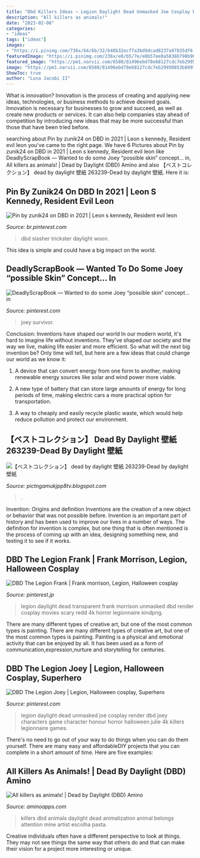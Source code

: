 ```yaml
---
title: "Dbd Killers Ideas ~ Legion Daylight Dead Unmasked Joe Cosplay Render Dbd Joey Characters Game Character Honour Horror Halloween Julie 4k Killers Legionnaire Games"
description: "All killers as animals!"
date: "2023-02-08"
categories:
- "ideas"
tags: ["ideas"]
images:
- "https://i.pinimg.com/736x/b4/6b/32/b46b32ecf7a3bd9dcad8237a97835df6.jpg"
featuredImage: "https://i.pinimg.com/236x/e0/b5/7e/e0b57ee8a5836b798b900a261051dab4.jpg?nii=t"
featured_image: "https://pm1.narvii.com/6580/81496ebd78e68127cdc7eb29950853b8997e5c16_hq.jpg"
image: "https://pm1.narvii.com/6580/81496ebd78e68127cdc7eb29950853b8997e5c16_hq.jpg"
ShowToc: true
author: "Luna Jacobi II"
---
```



What is innovation?
Innovation is the process of creating and applying new ideas, technologies, or business methods to achieve desired goals. Innovation is necessary for businesses to grow and succeed, as well as create new products or services. It can also help companies stay ahead of competition by introducing new ideas that may be more successful than those that have been tried before.

	

		
searching about Pin by zunik24 on DBD in 2021 | Leon s kennedy, Resident evil leon you've came to the right page. We have 6 Pictures about Pin by zunik24 on DBD in 2021 | Leon s kennedy, Resident evil leon like DeadlyScrapBook — Wanted to do some Joey “possible skin” concept... in, All killers as animals! | Dead by Daylight (DBD) Amino and also 【ベストコレクション】 dead by daylight 壁紙 263239-Dead by daylight 壁紙. Here it is:
		
    
## Pin By Zunik24 On DBD In 2021 | Leon S Kennedy, Resident Evil Leon

<img loading=lazy src="https://i.pinimg.com/236x/e0/b5/7e/e0b57ee8a5836b798b900a261051dab4.jpg?nii=t" onerror="this.onerror=null;this.src='https://tse4.mm.bing.net/th?id=OIP.Ex_wGxq9LA3hubJa-6W87AAAAA&amp;pid=15.1';" alt="Pin by zunik24 on DBD in 2021 | Leon s kennedy, Resident evil leon">

_Source: br.pinterest.com_

>dbd slasher trickster daylight woon. 

	

This idea is simple and could have a big impact on the world.

    
## DeadlyScrapBook — Wanted To Do Some Joey “possible Skin” Concept... In

<img loading=lazy src="https://i.pinimg.com/originals/05/97/f7/0597f7d7982cfc2c01b54f9f120f525f.png" onerror="this.onerror=null;this.src='https://tse2.mm.bing.net/th?id=OIP.WDovP6zSXT0PCb95LzBxdwHaLr&amp;pid=15.1';" alt="DeadlyScrapBook — Wanted to do some Joey “possible skin” concept... in">

_Source: pinterest.com_

>joey survivor. 

	

Conclusion: Inventions have shaped our world
In our modern world, it's hard to imagine life without inventions. They've shaped our society and the way we live, making life easier and more efficient.
So what will the next big invention be? Only time will tell, but here are a few ideas that could change our world as we know it:

1. A device that can convert energy from one form to another, making renewable energy sources like solar and wind power more viable.

2. A new type of battery that can store large amounts of energy for long periods of time, making electric cars a more practical option for transportation.

3. A way to cheaply and easily recycle plastic waste, which would help reduce pollution and protect our environment.

    
## 【ベストコレクション】 Dead By Daylight 壁紙 263239-Dead By Daylight 壁紙

<img loading=lazy src="https://i.pinimg.com/originals/d0/05/e3/d005e361378fa8c3a8070b03ca59b84d.jpg" onerror="this.onerror=null;this.src='https://tse4.mm.bing.net/th?id=OIP.nDhFOsTiqPlRfp6huD0L4wHaD5&amp;pid=15.1';" alt="【ベストコレクション】 dead by daylight 壁紙 263239-Dead by daylight 壁紙">

_Source: pictngamukjpp8tv.blogspot.com_

>. 

	

Invention: Origins and definition
Inventions are the creation of a new object or behavior that was not possible before. Invention is an important part of history and has been used to improve our lives in a number of ways. The definition for invention is complex, but one thing that is often mentioned is the process of coming up with an idea, designing something new, and testing it to see if it works.

    
## DBD The Legion Frank | Frank Morrison, Legion, Halloween Cosplay

<img loading=lazy src="https://i.pinimg.com/736x/b4/6b/32/b46b32ecf7a3bd9dcad8237a97835df6.jpg" onerror="this.onerror=null;this.src='https://tse2.mm.bing.net/th?id=OIP.-ePL0t7Otvbn6IBWozwJbQHaOC&amp;pid=15.1';" alt="DBD The Legion Frank | Frank morrison, Legion, Halloween cosplay">

_Source: pinterest.jp_

>legion daylight dead transparent frank morrison unmasked dbd render cosplay movies scary redd 4k horror legionnaire kindpng. 

	

There are many different types of creative art, but one of the most common types is painting.
There are many different types of creative art, but one of the most common types is painting. Painting is a physical and emotional activity that can be enjoyed by all. It has been used as a form of communication,expression,nurture and storytelling for centuries.

    
## DBD The Legion Joey | Legion, Halloween Cosplay, Superhero

<img loading=lazy src="https://i.pinimg.com/736x/7d/11/6d/7d116d93c8d26000bd2cbbfdae1121bb.jpg" onerror="this.onerror=null;this.src='https://tse3.mm.bing.net/th?id=OIP.sE2ngiMd51RYJe9r5k97lAHaOC&amp;pid=15.1';" alt="DBD The Legion Joey | Legion, Halloween cosplay, Superhero">

_Source: pinterest.com_

>legion daylight dead unmasked joe cosplay render dbd joey characters game character honour horror halloween julie 4k killers legionnaire games. 

	

There's no need to go out of your way to do things when you can do them yourself. There are many easy and affordableDIY projects that you can complete in a short amount of time. Here are five examples: 

    
## All Killers As Animals! | Dead By Daylight (DBD) Amino

<img loading=lazy src="https://pm1.narvii.com/6580/81496ebd78e68127cdc7eb29950853b8997e5c16_hq.jpg" onerror="this.onerror=null;this.src='https://tse2.mm.bing.net/th?id=OIP.Jns9mM-tndVzVETVIBzOOwHaFR&amp;pid=15.1';" alt="All killers as animals! | Dead by Daylight (DBD) Amino">

_Source: aminoapps.com_

>killers dbd animals daylight dead animalization animal belongs attention mine artist escolha pasta. 

	

Creative individuals often have a different perspective to look at things. They may not see things the same way that others do and that can make their vision for a project more interesting or unique.


